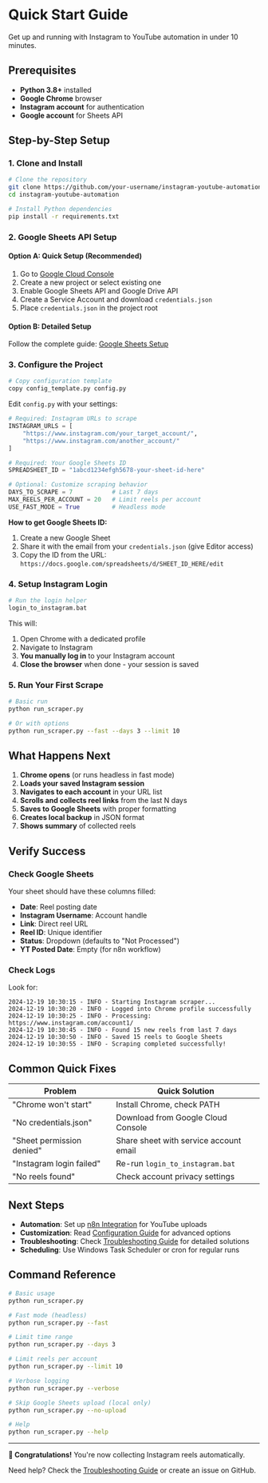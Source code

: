 # Quick Start Guide

Get up and running with Instagram to YouTube automation in under 10 minutes.

## Prerequisites

- **Python 3.8+** installed
- **Google Chrome** browser
- **Instagram account** for authentication
- **Google account** for Sheets API

## Step-by-Step Setup

### 1. Clone and Install

```bash
# Clone the repository
git clone https://github.com/your-username/instagram-youtube-automation.git
cd instagram-youtube-automation

# Install Python dependencies
pip install -r requirements.txt
```

### 2. Google Sheets API Setup

#### Option A: Quick Setup (Recommended)
1. Go to [Google Cloud Console](https://console.cloud.google.com/)
2. Create a new project or select existing one
3. Enable Google Sheets API and Google Drive API
4. Create a Service Account and download `credentials.json`
5. Place `credentials.json` in the project root

#### Option B: Detailed Setup
Follow the complete guide: [Google Sheets Setup](google_sheets_setup.md)

### 3. Configure the Project

```bash
# Copy configuration template
copy config_template.py config.py
```

Edit `config.py` with your settings:

```python
# Required: Instagram URLs to scrape
INSTAGRAM_URLS = [
    "https://www.instagram.com/your_target_account/",
    "https://www.instagram.com/another_account/"
]

# Required: Your Google Sheets ID
SPREADSHEET_ID = "1abcd1234efgh5678-your-sheet-id-here"

# Optional: Customize scraping behavior
DAYS_TO_SCRAPE = 7           # Last 7 days
MAX_REELS_PER_ACCOUNT = 20   # Limit reels per account
USE_FAST_MODE = True         # Headless mode
```

**How to get Google Sheets ID:**
1. Create a new Google Sheet
2. Share it with the email from your `credentials.json` (give Editor access)
3. Copy the ID from the URL: `https://docs.google.com/spreadsheets/d/SHEET_ID_HERE/edit`

### 4. Setup Instagram Login

```bash
# Run the login helper
login_to_instagram.bat
```

This will:
1. Open Chrome with a dedicated profile
2. Navigate to Instagram
3. **You manually log in** to your Instagram account
4. **Close the browser** when done - your session is saved

### 5. Run Your First Scrape

```bash
# Basic run
python run_scraper.py

# Or with options
python run_scraper.py --fast --days 3 --limit 10
```

## What Happens Next

1. **Chrome opens** (or runs headless in fast mode)
2. **Loads your saved Instagram session**
3. **Navigates to each account** in your URL list
4. **Scrolls and collects reel links** from the last N days
5. **Saves to Google Sheets** with proper formatting
6. **Creates local backup** in JSON format
7. **Shows summary** of collected reels

## Verify Success

### Check Google Sheets
Your sheet should have these columns filled:
- **Date**: Reel posting date
- **Instagram Username**: Account handle
- **Link**: Direct reel URL
- **Reel ID**: Unique identifier
- **Status**: Dropdown (defaults to "Not Processed")
- **YT Posted Date**: Empty (for n8n workflow)

### Check Logs
Look for:
```
2024-12-19 10:30:15 - INFO - Starting Instagram scraper...
2024-12-19 10:30:20 - INFO - Logged into Chrome profile successfully
2024-12-19 10:30:25 - INFO - Processing: https://www.instagram.com/account1/
2024-12-19 10:30:45 - INFO - Found 15 new reels from last 7 days
2024-12-19 10:30:50 - INFO - Saved 15 reels to Google Sheets
2024-12-19 10:30:55 - INFO - Scraping completed successfully!
```

## Common Quick Fixes

| Problem | Quick Solution |
|---------|----------------|
| "Chrome won't start" | Install Chrome, check PATH |
| "No credentials.json" | Download from Google Cloud Console |
| "Sheet permission denied" | Share sheet with service account email |
| "Instagram login failed" | Re-run `login_to_instagram.bat` |
| "No reels found" | Check account privacy settings |

## Next Steps

- **Automation**: Set up [n8n Integration](n8n_integration.md) for YouTube uploads
- **Customization**: Read [Configuration Guide](configuration.md) for advanced options
- **Troubleshooting**: Check [Troubleshooting Guide](troubleshooting.md) for detailed solutions
- **Scheduling**: Use Windows Task Scheduler or cron for regular runs

## Command Reference

```bash
# Basic usage
python run_scraper.py

# Fast mode (headless)
python run_scraper.py --fast

# Limit time range
python run_scraper.py --days 3

# Limit reels per account
python run_scraper.py --limit 10

# Verbose logging
python run_scraper.py --verbose

# Skip Google Sheets upload (local only)
python run_scraper.py --no-upload

# Help
python run_scraper.py --help
```

---

**🎉 Congratulations!** You're now collecting Instagram reels automatically. 

Need help? Check the [Troubleshooting Guide](troubleshooting.md) or create an issue on GitHub.
